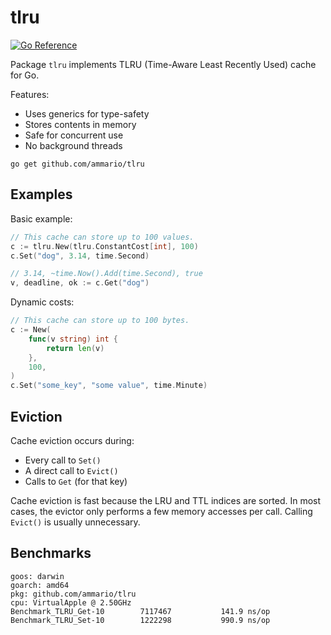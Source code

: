 # tlru
[![Go Reference](https://pkg.go.dev/badge/github.com/ammario/tlru.svg)](https://pkg.go.dev/github.com/ammario/tlru)

Package `tlru` implements TLRU (Time-Aware Least Recently Used)
cache for Go.

Features:

* Uses generics for type-safety
* Stores contents in memory
* Safe for concurrent use
* No background threads

```
go get github.com/ammario/tlru
```

## Examples

Basic example:
```go
// This cache can store up to 100 values.
c := tlru.New(tlru.ConstantCost[int], 100)
c.Set("dog", 3.14, time.Second)

// 3.14, ~time.Now().Add(time.Second), true
v, deadline, ok := c.Get("dog")
```

Dynamic costs:
```go
// This cache can store up to 100 bytes.
c := New(
    func(v string) int {
        return len(v)
    },
    100,
)
c.Set("some_key", "some value", time.Minute)
```

## Eviction

Cache eviction occurs during:

- Every call to `Set()` 
- A direct call to `Evict()`
- Calls to `Get` (for that key) 

Cache eviction is fast because the LRU and TTL indices are sorted. In most
cases, the evictor only performs a few memory accesses per call. Calling `Evict()`
is usually unnecessary.

## Benchmarks
```
goos: darwin
goarch: amd64
pkg: github.com/ammario/tlru
cpu: VirtualApple @ 2.50GHz
Benchmark_TLRU_Get-10    	 7117467	       141.9 ns/op
Benchmark_TLRU_Set-10    	 1222298	       990.9 ns/op
```